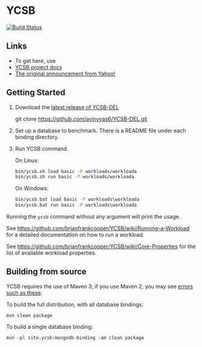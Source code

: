 <!--
Copyright (c) 2010 Yahoo! Inc., 2012 - 2016 YCSB contributors.
All rights reserved.

Licensed under the Apache License, Version 2.0 (the "License"); you
may not use this file except in compliance with the License. You
may obtain a copy of the License at

http://www.apache.org/licenses/LICENSE-2.0

Unless required by applicable law or agreed to in writing, software
distributed under the License is distributed on an "AS IS" BASIS,
WITHOUT WARRANTIES OR CONDITIONS OF ANY KIND, either express or
implied. See the License for the specific language governing
permissions and limitations under the License. See accompanying
LICENSE file.
-->

YCSB
====================================
[![Build Status](https://travis-ci.org/brianfrankcooper/YCSB.png?branch=master)](https://travis-ci.org/brianfrankcooper/YCSB)



Links
-----
* To get here, use 
* [YCSB project docs](https://github.com/brianfrankcooper/YCSB/wiki)
* [The original announcement from Yahoo!](https://labs.yahoo.com/news/yahoo-cloud-serving-benchmark/)

Getting Started
---------------

1. Download the [latest release of YCSB-DEL](https://github.com/avinvyas6/YCSB-DEL.git)

   git clone https://github.com/avinvyas6/YCSB-DEL.git
    
2. Set up a database to benchmark. There is a README file under each binding 
   directory.

3. Run YCSB command. 

    On Linux:
    ```sh
    bin/ycsb.sh load basic -P workloads/workloada
    bin/ycsb.sh run basic -P workloads/workloada
    ```

    On Windows:
    ```bat
    bin/ycsb.bat load basic -P workloads\workloada
    bin/ycsb.bat run basic -P workloads\workloada
    ```

  Running the `ycsb` command without any argument will print the usage. 
   
  See https://github.com/brianfrankcooper/YCSB/wiki/Running-a-Workload
  for a detailed documentation on how to run a workload.

  See https://github.com/brianfrankcooper/YCSB/wiki/Core-Properties for 
  the list of available workload properties.


Building from source
--------------------

YCSB requires the use of Maven 3; if you use Maven 2, you may see [errors
such as these](https://github.com/brianfrankcooper/YCSB/issues/406).

To build the full distribution, with all database bindings:

    mvn clean package

To build a single database binding:

    mvn -pl site.ycsb:mongodb-binding -am clean package
